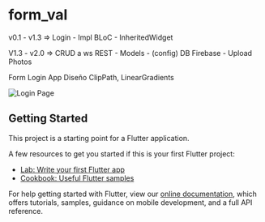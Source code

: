 # form_val

v0.1 - v1.3 => Login - Impl BLoC - InheritedWidget

V1.3 - v2.0 => CRUD a ws REST - Models - (config) DB Firebase - Upload Photos

Form Login App
Diseño ClipPath, LinearGradients


![Login Page](https://i.ibb.co/tsMydrf/login.png)





## Getting Started

This project is a starting point for a Flutter application.

A few resources to get you started if this is your first Flutter project:

- [Lab: Write your first Flutter app](https://flutter.dev/docs/get-started/codelab)
- [Cookbook: Useful Flutter samples](https://flutter.dev/docs/cookbook)

For help getting started with Flutter, view our
[online documentation](https://flutter.dev/docs), which offers tutorials,
samples, guidance on mobile development, and a full API reference.

